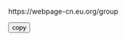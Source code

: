 <style type="text/css">
   .wrapper {position: relative;}
   #input {position: absolute;top: 0;left: 0;opacity: 0;z-index: -10;}
</style>
<div class="wrapper">
   <p id="text">https://webpage-cn.eu.org/group</p>
   <textarea id="input"></textarea>
   <button onclick="copyText()">copy</button>
</div>
<script type="text/javascript">
    function copyText() {
      var text = document.getElementById("text").innerText;
      var input = document.getElementById("input");
      input.value = text;
      input.select();
      document.execCommand("复制");
    }
  </script>
